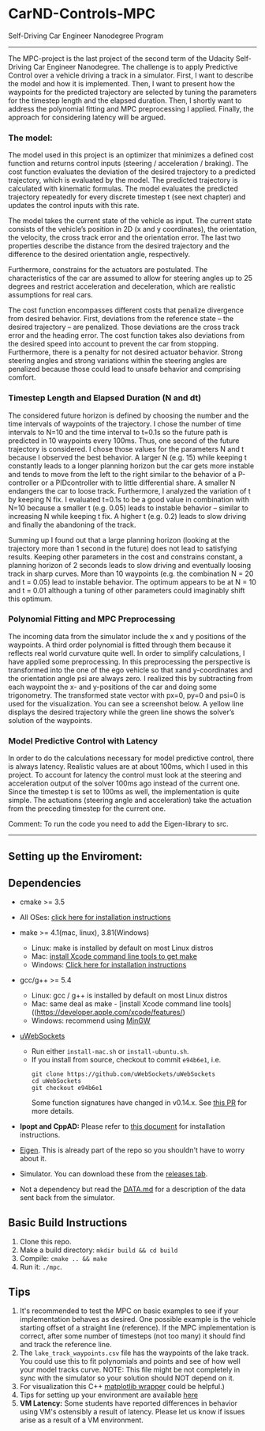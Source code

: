 # CarND-Controls-MPC
Self-Driving Car Engineer Nanodegree Program

---

The MPC-project is the last project of the second term of the Udacity Self-Driving Car
Engineer Nanodegree. The challenge is to apply Predictive Control over a vehicle driving
a track in a simulator. First, I want to describe the model and how it is implemented.
Then, I want to present how the waypoints for the predicted trajectory are selected by
tuning the parameters for the timestep length and the elapsed duration. Then, I shortly
want to address the polynomial fitting and MPC preprocessing I applied. Finally, the
approach for considering latency will be argued.

### The model:
The model used in this project is an optimizer that minimizes a defined cost function
and returns control inputs (steering / acceleration / braking). The cost function
evaluates the deviation of the desired trajectory to a predicted trajectory, which is
evaluated by the model. The predicted trajectory is calculated with kinematic formulas.
The model evaluates the predicted trajectory repeatedly for every discrete timestep t
(see next chapter) and updates the control inputs with this rate.

The model takes the current state of the vehicle as input. The current state consists of
the vehicle’s position in 2D (x and y coordinates), the orientation, the velocity, the cross
track error and the orientation error. The last two properties describe the distance from
the desired trajectory and the difference to the desired orientation angle, respectively.

Furthermore, constrains for the actuators are postulated. The characteristics of the car
are assumed to allow for steering angles up to 25 degrees and restrict acceleration and
deceleration, which are realistic assumptions for real cars.

The cost function encompasses different costs that penalize divergence from desired
behavior. First, deviations from the reference state – the desired trajectory – are
penalized. Those deviations are the cross track error and the heading error. The cost
function takes also deviations from the desired speed into account to prevent the car
from stopping. Furthermore, there is a penalty for not desired actuator behavior. Strong
steering angles and strong variations within the steering angles are penalized because
those could lead to unsafe behavior and comprising comfort.

### Timestep Length and Elapsed Duration (N and dt)
The considered future horizon is defined by choosing the number and the time intervals
of waypoints of the trajectory. I chose the number of time intervals to N=10 and the time
interval to t=0.1s so the future path is predicted in 10 waypoints every 100ms. Thus, one
second of the future trajectory is considered. I chose those values for the parameters N
and t because I observed the best behavior. A larger N (e.g. 15) while keeping t
constantly leads to a longer planning horizon but the car gets more instable and tends to
move from the left to the right similar to the behavior of a P-controller or a PIDcontroller
with to little differential share. A smaller N endangers the car to loose track.
Furthermore, I analyzed the variation of t by keeping N fix. I evaluated t=0.1s to be a
good value in combination with N=10 because a smaller t (e.g. 0.05) leads to instable
behavior – similar to increasing N while keeping t fix. A higher t (e.g. 0.2) leads to slow
driving and finally the abandoning of the track.

Summing up I found out that a large planning horizon (looking at the trajectory more
than 1 second in the future) does not lead to satisfying results. Keeping other
parameters in the cost and constrains constant, a planning horizon of 2 seconds leads to
slow driving and eventually loosing track in sharp curves. More than 10 waypoints (e.g.
the combination N = 20 and t = 0.05) lead to instable behavior. The optimum appears to
be at N = 10 and t = 0.01 although a tuning of other parameters could imaginably shift
this optimum.

### Polynomial Fitting and MPC Preprocessing
The incoming data from the simulator include the x and y positions of the waypoints. A
third order polynomial is fitted through them because it reflects real world curvature
quite well. In order to simplify calculations, I have applied some preprocessing. In this
preprocessing the perspective is transformed into the one of the ego vehicle so that xand
y-coordinates and the orientation angle psi are always zero. I realized this by
subtracting from each waypoint the x- and y-positions of the car and doing some
trigonometry. The transformed state vector with px=0, py=0 and psi=0 is used for the
visualization. You can see a screenshot below. A yellow line displays the desired
trajectory while the green line shows the solver’s solution of the waypoints.

### Model Predictive Control with Latency
In order to do the calculations necessary for model predictive control, there is always
latency. Realistic values are at about 100ms, which I used in this project. To account for
latency the control must look at the steering and acceleration output of the solver
100ms ago instead of the current one. Since the timestep t is set to 100ms as well, the
implementation is quite simple. The actuations (steering angle and acceleration) take
the actuation from the preceding timestep for the current one.

Comment: To run the code you need to add the Eigen-library to src.

---

## Setting up the Enviroment:
## Dependencies
* cmake >= 3.5
 * All OSes: [click here for installation instructions](https://cmake.org/install/)
* make >= 4.1(mac, linux), 3.81(Windows)
  * Linux: make is installed by default on most Linux distros
  * Mac: [install Xcode command line tools to get make](https://developer.apple.com/xcode/features/)
  * Windows: [Click here for installation instructions](http://gnuwin32.sourceforge.net/packages/make.htm)
* gcc/g++ >= 5.4
  * Linux: gcc / g++ is installed by default on most Linux distros
  * Mac: same deal as make - [install Xcode command line tools]((https://developer.apple.com/xcode/features/)
  * Windows: recommend using [MinGW](http://www.mingw.org/)
* [uWebSockets](https://github.com/uWebSockets/uWebSockets)
  * Run either `install-mac.sh` or `install-ubuntu.sh`.
  * If you install from source, checkout to commit `e94b6e1`, i.e.
    ```
    git clone https://github.com/uWebSockets/uWebSockets
    cd uWebSockets
    git checkout e94b6e1
    ```
    Some function signatures have changed in v0.14.x. See [this PR](https://github.com/udacity/CarND-MPC-Project/pull/3) for more details.

* **Ipopt and CppAD:** Please refer to [this document](https://github.com/udacity/CarND-MPC-Project/blob/master/install_Ipopt_CppAD.md) for installation instructions.
* [Eigen](http://eigen.tuxfamily.org/index.php?title=Main_Page). This is already part of the repo so you shouldn't have to worry about it.
* Simulator. You can download these from the [releases tab](https://github.com/udacity/self-driving-car-sim/releases).
* Not a dependency but read the [DATA.md](./DATA.md) for a description of the data sent back from the simulator.


## Basic Build Instructions

1. Clone this repo.
2. Make a build directory: `mkdir build && cd build`
3. Compile: `cmake .. && make`
4. Run it: `./mpc`.

## Tips

1. It's recommended to test the MPC on basic examples to see if your implementation behaves as desired. One possible example
is the vehicle starting offset of a straight line (reference). If the MPC implementation is correct, after some number of timesteps
(not too many) it should find and track the reference line.
2. The `lake_track_waypoints.csv` file has the waypoints of the lake track. You could use this to fit polynomials and points and see of how well your model tracks curve. NOTE: This file might be not completely in sync with the simulator so your solution should NOT depend on it.
3. For visualization this C++ [matplotlib wrapper](https://github.com/lava/matplotlib-cpp) could be helpful.)
4.  Tips for setting up your environment are available [here](https://classroom.udacity.com/nanodegrees/nd013/parts/40f38239-66b6-46ec-ae68-03afd8a601c8/modules/0949fca6-b379-42af-a919-ee50aa304e6a/lessons/f758c44c-5e40-4e01-93b5-1a82aa4e044f/concepts/23d376c7-0195-4276-bdf0-e02f1f3c665d)
5. **VM Latency:** Some students have reported differences in behavior using VM's ostensibly a result of latency.  Please let us know if issues arise as a result of a VM environment.

